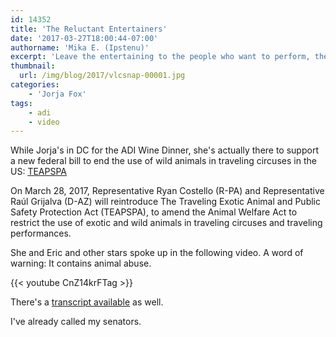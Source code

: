 ```yaml
---
id: 14352
title: 'The Reluctant Entertainers'
date: '2017-03-27T18:00:44-07:00'
authorname: 'Mika E. (Ipstenu)'
excerpt: 'Leave the entertaining to the people who want to perform, they have a choice.'
thumbnail:
  url: /img/blog/2017/vlcsnap-00001.jpg
categories:
    - 'Jorja Fox'
tags:
    - adi
    - video
---
```


While Jorja's in DC for the ADI Wine Dinner, she's actually there to support a new federal bill to end the use of wild animals in traveling circuses in the US: [TEAPSPA](http://www.stopcircussuffering.com/get-involved/usa-get-involved/support-teapspa/)

On March 28, 2017, Representative Ryan Costello (R-PA) and Representative Raúl Grijalva (D-AZ) will reintroduce The Traveling Exotic Animal and Public Safety Protection Act (TEAPSPA), to amend the Animal Welfare Act to restrict the use of exotic and wild animals in traveling circuses and traveling performances.

She and Eric and other stars spoke up in the following video. A word of warning: It contains animal abuse.

{{< youtube CnZ14krFTag >}}

There's a [transcript available](https://jorjafox.net/library/transcript/2017/reluctant-entertainers/) as well.

I've already called my senators.
